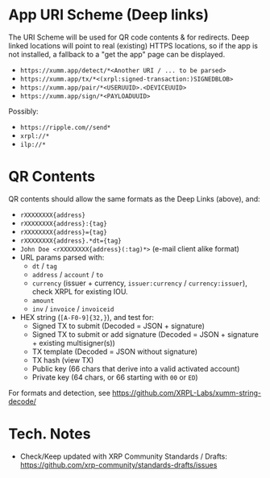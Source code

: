 # App URI Scheme (Deep links)

The URI Scheme will be used for QR code contents & for redirects. Deep linked locations will point to real (existing) HTTPS locations, so if the app is not installed, a fallback to a "get the app" page can be displayed.

- `https://xumm.app/detect/*<Another URI / ... to be parsed>`
- `https://xumm.app/tx/*<(xrpl:signed-transaction:)SIGNEDBLOB>`
- `https://xumm.app/pair/*<USERUUID>.<DEVICEUUID>`
- `https://xumm.app/sign/*<PAYLOADUUID>`

Possibly:

- `https://ripple.com//send*`
- `xrpl://*`
- `ilp://*`

# QR Contents

QR contents should allow the same formats as the Deep Links (above), and:

- `rXXXXXXXX{address}`
- `rXXXXXXXX{address}:{tag}`
- `rXXXXXXXX{address}={tag}`
- `rXXXXXXXX{address}.*dt={tag}`
- `John Doe <rXXXXXXXX{address}(:tag)*>` (e-mail client alike format)
- URL params parsed with:
  - `dt` / `tag`
  - `address` / `account` / `to`
  - `currency` (issuer + currency, `issuer:currency` / `currency:issuer`), check XRPL for existing IOU.
  - `amount`
  - `inv` / `invoice` / `invoiceid`
- HEX string (`[A-F0-9]{32,}`), and test for:
  - Signed TX to submit (Decoded = JSON + signature)
  - Signed TX to submit or add signature (Decoded = JSON + signature + existing multisigner(s))
  - TX template (Decoded = JSON without signature)
  - TX hash (view TX)
  - Public key (66 chars that derive into a valid activated account)
  - Private key (64 chars, or 66 starting with `00` or `ED`)
  
For formats and detection, see https://github.com/XRPL-Labs/xumm-string-decode/   

# Tech. Notes

- Check/Keep updated with XRP Community Standards / Drafts: https://github.com/xrp-community/standards-drafts/issues


